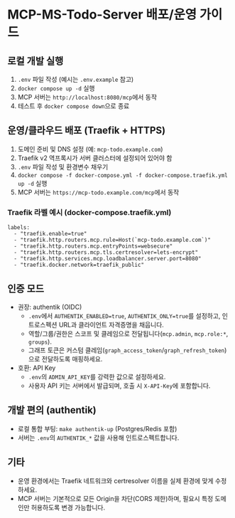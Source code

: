 # MCP-MS-Todo-Server 배포/운영 가이드

## 로컬 개발 실행
1. `.env` 파일 작성 (예시는 `.env.example` 참고)
2. `docker compose up -d` 실행
3. MCP 서버는 `http://localhost:8080/mcp`에서 동작
4. 테스트 후 `docker compose down`으로 종료

## 운영/클라우드 배포 (Traefik + HTTPS)
1. 도메인 준비 및 DNS 설정 (예: `mcp-todo.example.com`)
2. Traefik v2 역프록시가 서버 클러스터에 설정되어 있어야 함
3. `.env` 파일 작성 및 환경변수 채우기
4. `docker compose -f docker-compose.yml -f docker-compose.traefik.yml up -d` 실행
5. MCP 서버는 `https://mcp-todo.example.com/mcp`에서 동작

### Traefik 라벨 예시 (docker-compose.traefik.yml)
```
labels:
  - "traefik.enable=true"
  - "traefik.http.routers.mcp.rule=Host(`mcp-todo.example.com`)"
  - "traefik.http.routers.mcp.entryPoints=websecure"
  - "traefik.http.routers.mcp.tls.certresolver=lets-encrypt"
  - "traefik.http.services.mcp.loadbalancer.server.port=8080"
  - "traefik.docker.network=traefik_public"
```

## 인증 모드
- 권장: authentik (OIDC)
  - `.env`에서 `AUTHENTIK_ENABLED=true`, `AUTHENTIK_ONLY=true`를 설정하고, 인트로스펙션 URL과 클라이언트 자격증명을 채웁니다.
  - 역할/그룹/권한은 스코프 및 클레임으로 전달됩니다(`mcp.admin`, `mcp.role:*`, `groups`).
  - 그래프 토큰은 커스텀 클레임(`graph_access_token`/`graph_refresh_token`)으로 전달하도록 매핑하세요.
- 호환: API Key
  - `.env`의 `ADMIN_API_KEY`를 강력한 값으로 설정하세요.
  - 사용자 API 키는 서버에서 발급되며, 호출 시 `X-API-Key`에 포함합니다.

## 개발 편의 (authentik)
- 로컬 통합 부팅: `make authentik-up` (Postgres/Redis 포함)
- 서버는 `.env`의 `AUTHENTIK_*` 값을 사용해 인트로스펙트합니다.

## 기타
- 운영 환경에서는 Traefik 네트워크와 certresolver 이름을 실제 환경에 맞게 수정하세요.
- MCP 서버는 기본적으로 모든 Origin을 차단(CORS 제한)하며, 필요시 특정 도메인만 허용하도록 변경 가능합니다.
